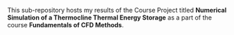 This sub-repository hosts my results of the Course Project titled **Numerical Simulation of a Thermocline Thermal Energy Storage** as a part of the course 
**Fundamentals of CFD Methods**.
